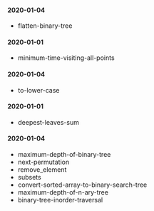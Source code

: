 #### 2020-01-04
  - flatten-binary-tree
#### 2020-01-01
  - minimum-time-visiting-all-points
#### 2020-01-04
  - to-lower-case
#### 2020-01-01
  - deepest-leaves-sum
#### 2020-01-04
  - maximum-depth-of-binary-tree
  - next-permutation
  - remove_element
  - subsets
  - convert-sorted-array-to-binary-search-tree
  - maximum-depth-of-n-ary-tree
  - binary-tree-inorder-traversal
